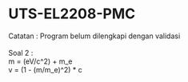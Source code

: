 # UTS-EL2208-PMC
Catatan : Program belum dilengkapi dengan validasi<br><br>
Soal 2 :<br>
m = (eV/c^2) + m_e<br>
v = (1 - (m/m_e)^2) * c<br>
